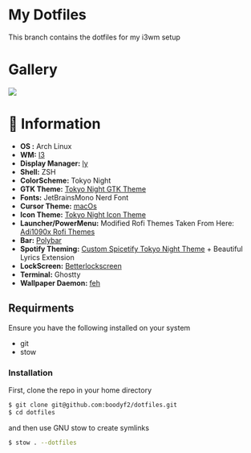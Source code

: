 # My Dotfiles

This branch contains the dotfiles for my i3wm setup

# Gallery

![](https://github.com/boodyf2/dotfiles/blob/trunk/Pictures/Screenshots/3.jpeg)

# 📗 Information

- **OS :** Arch Linux
- **WM:** [I3](https://github.com/i3/i3)
- **Display Manager:** [ly](https://github.com/fairyglade/ly)
- **Shell:** ZSH
- **ColorScheme:** Tokyo Night
- **GTK Theme:** [Tokyo Night GTK Theme](https://github.com/Fausto-Korpsvart/Tokyonight-GTK-Theme)
- **Fonts:** JetBrainsMono Nerd Font
- **Cursor Theme:** [macOs](https://github.com/ful1e5/apple_cursor)
- **Icon Theme:** [Tokyo Night Icon Theme](https://github.com/Fausto-Korpsvart/Tokyonight-GTK-Theme)
- **Launcher/PowerMenu:** Modified Rofi Themes Taken From Here: [Adi1090x Rofi Themes](https://github.com/adi1090x/rofi)
- **Bar:** [Polybar](https://github.com/polybar/polybar)
- **Spotify Theming:** [Custom Spicetify Tokyo Night Theme](https://github.com/evening-hs/Spotify-Tokyo-Night-Theme) + Beautiful Lyrics Extension
- **LockScreen:** [Betterlockscreen](https://github.com/betterlockscreen/betterlockscreen)
- **Terminal:** Ghostty
- **Wallpaper Daemon:** [feh](https://github.com/derf/feh)

## Requirments

Ensure you have the following installed on your system

- git
- stow

### Installation

First, clone the repo in your home directory

```bash
$ git clone git@github.com:boodyf2/dotfiles.git
$ cd dotfiles
```

and then use GNU stow to create symlinks

```bash
$ stow . --dotfiles
```
